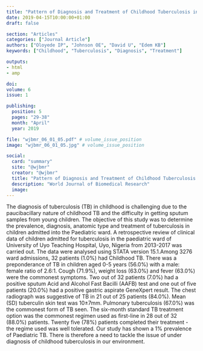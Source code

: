 ```yaml
---
title: "Pattern of Diagnosis and Treatment of Childhood Tuberculosis in a Teaching Hospital in Southern Nigeria"
date: 2019-04-15T10:00:00+01:00
draft: false

section: "Articles"
categories: ["Journal Article"]
authors: ["Oloyede IP", "Johnson OE", "David U", "Edem KB"]
keywords: ["Childhood", "Tuberculosis", "Diagnosis", "Treatment"]

outputs: 
- html
- amp

doi:
volume: 6
issue: 1

publishing:
  position: 5
  pages: "29-38"
  month: "April"
  year: 2019

file: "wjbmr_06_01_05.pdf" # volume_issue_position
image: "wjbmr_06_01_05.jpg" # volume_issue_position

social:
  card: "summary"
  site: "@wjbmr"
  creator: "@wjbmr"
  title: "Pattern of Diagnosis and Treatment of Childhood Tuberculosis in a Teaching Hospital in Southern Nigeria"
  description: "World Journal of Biomedical Research"
  image:
---
```

The diagnosis of tuberculosis (TB) in childhood is challenging due to the paucibacillary nature of childhood
TB and the difficulty in getting sputum samples from young children. The objective of this study was to
determine the prevalence, diagnosis, anatomic type and treatment of tuberculosis in children admitted into the
Paediatric ward. A retrospective review of clinical data of children admitted for tuberculosis in the paediatric
ward of University of Uyo Teaching Hospital, Uyo, Nigeria from 2013-2017 was carried out. The data were
analysed using STATA version 15.1.Among 3276 ward admissions, 32 patients (1.0%) had Childhood TB.
There was a preponderance of TB in children aged 0-5 years (56.0%) with a male: female ratio of 2.6:1. Cough
(71.9%), weight loss (63.0%) and fever (63.0%) were the commonest symptoms. Two out of 32 patients (7.0%)
had a positive sputum Acid and Alcohol Fast Bacilli (AAFB) test and one out of five patients (20.0%) had a
positive gastric aspirate GeneXpert result. The chest radiograph was suggestive of TB in 21 out of 25 patients
(84.0%). Mean (SD) tuberculin skin test was 10±7mm. Pulmonary tuberculosis (67.0%) was the commonest
form of TB seen. The six-month standard TB treatment option was the commonest regimen used as first-line in
28 out of 32 (88.0%) patients. Twenty five (78%) patients completed their treatment - the regime used was well
tolerated. Our study has shown a 1% prevalence of Paediatric TB. There is therefore a need to tackle the issue of
under diagnosis of childhood tuberculosis in our environment.